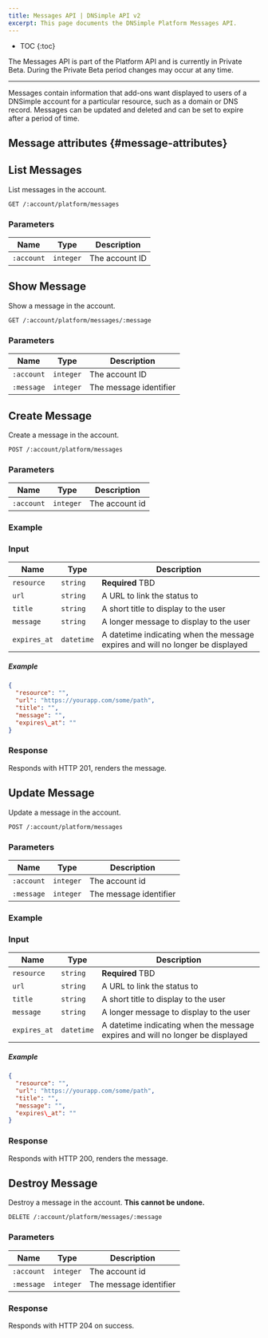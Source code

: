 ```yaml
---
title: Messages API | DNSimple API v2
excerpt: This page documents the DNSimple Platform Messages API.
---
```


* TOC
{:toc}

<note>
  The Messages API is part of the Platform API and is currently in Private Beta. During the Private Beta period changes may occur at any time.
</note>

---

Messages contain information that add-ons want displayed to users of a DNSimple account for a particular resource, such as a domain or DNS record. Messages can be updated and deleted and can be set to expire after a period of time.

## Message attributes {#message-attributes}

## List Messages

List messages in the account.

~~~
GET /:account/platform/messages
~~~

### Parameters

Name | Type | Description
-----|------|------------
`:account` | `integer` | The account ID

## Show Message

Show a message in the account.

~~~
GET /:account/platform/messages/:message
~~~

### Parameters

Name | Type | Description
-----|------|------------
`:account` | `integer` | The account ID
`:message` | `integer` | The message identifier

## Create Message

Create a message in the account.

~~~
POST /:account/platform/messages
~~~

### Parameters

Name | Type | Description
-----|------|------------
`:account` | `integer` | The account id

### Example

### Input

Name | Type | Description
-----|------|------------
`resource` | `string` | **Required** TBD
`url` | `string` | A URL to link the status to
`title` | `string` | A short title to display to the user
`message` | `string` | A longer message to display to the user
`expires_at` | `datetime` | A datetime indicating when the message expires and will no longer be displayed

##### Example

~~~json
{
  "resource": "",
  "url": "https://yourapp.com/some/path",
  "title": "",
  "message": "",
  "expires\_at": "" 
}
~~~

### Response

Responds with HTTP 201, renders the message.

## Update Message

Update a message in the account.

~~~
POST /:account/platform/messages
~~~

### Parameters

Name | Type | Description
-----|------|------------
`:account` | `integer` | The account id
`:message` | `integer` | The message identifier

### Example

### Input

Name | Type | Description
-----|------|------------
`resource` | `string` | **Required** TBD
`url` | `string` | A URL to link the status to
`title` | `string` | A short title to display to the user
`message` | `string` | A longer message to display to the user
`expires_at` | `datetime` | A datetime indicating when the message expires and will no longer be displayed

##### Example

~~~json
{
  "resource": "",
  "url": "https://yourapp.com/some/path",
  "title": "",
  "message": "",
  "expires\_at": "" 
}
~~~

### Response

Responds with HTTP 200, renders the message.


## Destroy Message

Destroy a message in the account. **This cannot be undone.**

~~~
DELETE /:account/platform/messages/:message
~~~

### Parameters

Name | Type | Description
-----|------|------------
`:account` | `integer` | The account id
`:message` | `integer` | The message identifier

### Response

Responds with HTTP 204 on success.
